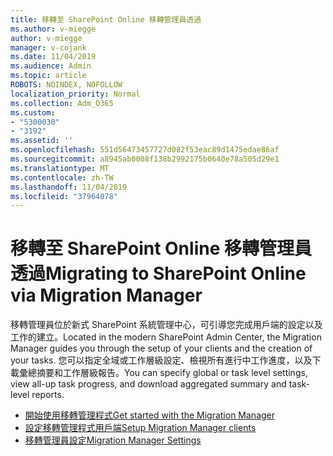 ```yaml
---
title: 移轉至 SharePoint Online 移轉管理員透過
ms.author: v-miegge
author: v-miegge
manager: v-cojank
ms.date: 11/04/2019
ms.audience: Admin
ms.topic: article
ROBOTS: NOINDEX, NOFOLLOW
localization_priority: Normal
ms.collection: Adm_O365
ms.custom:
- "5300030"
- "3192"
ms.assetid: ''
ms.openlocfilehash: 551d56473457727d082f53eac89d1475edae86af
ms.sourcegitcommit: a8945ab0008f138b2992175b0640e78a505d29e1
ms.translationtype: MT
ms.contentlocale: zh-TW
ms.lasthandoff: 11/04/2019
ms.locfileid: "37964078"
---
```

# <a name="migrating-to-sharepoint-online-via-migration-manager"></a><span data-ttu-id="30e70-102">移轉至 SharePoint Online 移轉管理員透過</span><span class="sxs-lookup"><span data-stu-id="30e70-102">Migrating to SharePoint Online via Migration Manager</span></span>

<span data-ttu-id="30e70-103">移轉管理員位於新式 SharePoint 系統管理中心，可引導您完成用戶端的設定以及工作的建立。</span><span class="sxs-lookup"><span data-stu-id="30e70-103">Located in the modern SharePoint Admin Center, the Migration Manager guides you through the setup of your clients and the creation of your tasks.</span></span> <span data-ttu-id="30e70-104">您可以指定全域或工作層級設定、檢視所有進行中工作進度，以及下載彙總摘要和工作層級報告。</span><span class="sxs-lookup"><span data-stu-id="30e70-104">You can specify global or task level settings, view all-up task progress, and download aggregated summary and task-level reports.</span></span>

* [<span data-ttu-id="30e70-105">開始使用移轉管理程式</span><span class="sxs-lookup"><span data-stu-id="30e70-105">Get started with the Migration Manager</span></span>](https://docs.microsoft.com/sharepointmigration/mm-get-started)
* [<span data-ttu-id="30e70-106">設定移轉管理程式用戶端</span><span class="sxs-lookup"><span data-stu-id="30e70-106">Setup Migration Manager clients</span></span>](https://docs.microsoft.com/sharepointmigration/mm-setup-clients)
* [<span data-ttu-id="30e70-107">移轉管理員設定</span><span class="sxs-lookup"><span data-stu-id="30e70-107">Migration Manager Settings</span></span>](https://docs.microsoft.com/sharepointmigration/mm-settings)